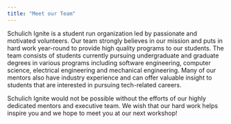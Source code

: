 ```yaml
---
title: "Meet our Team"
---
```


Schulich Ignite is a student run organization led by passionate and motivated volunteers. Our team strongly believes in our mission and puts in hard work year-round to provide high quality programs to our students. The team consists of students currently pursuing undergraduate and graduate degrees in various programs including software engineering, computer science, electrical engineering and mechanical engineering. Many of our mentors also have industry experience and can offer valuable insight to students that are interested in pursuing tech-related careers.

Schulich Ignite would not be possible without the efforts of our highly dedicated mentors and executive team. We wish that our hard work helps inspire you and we hope to meet you at our next workshop!